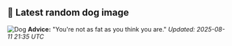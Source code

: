 ## 🐶 Latest random dog image
![Dog](https://images.dog.ceo/breeds/terrier-wheaten/n02098105_1234.jpg)
**Advice:** "You're not as fat as you think you are."
*Updated: 2025-08-11 21:35 UTC*
